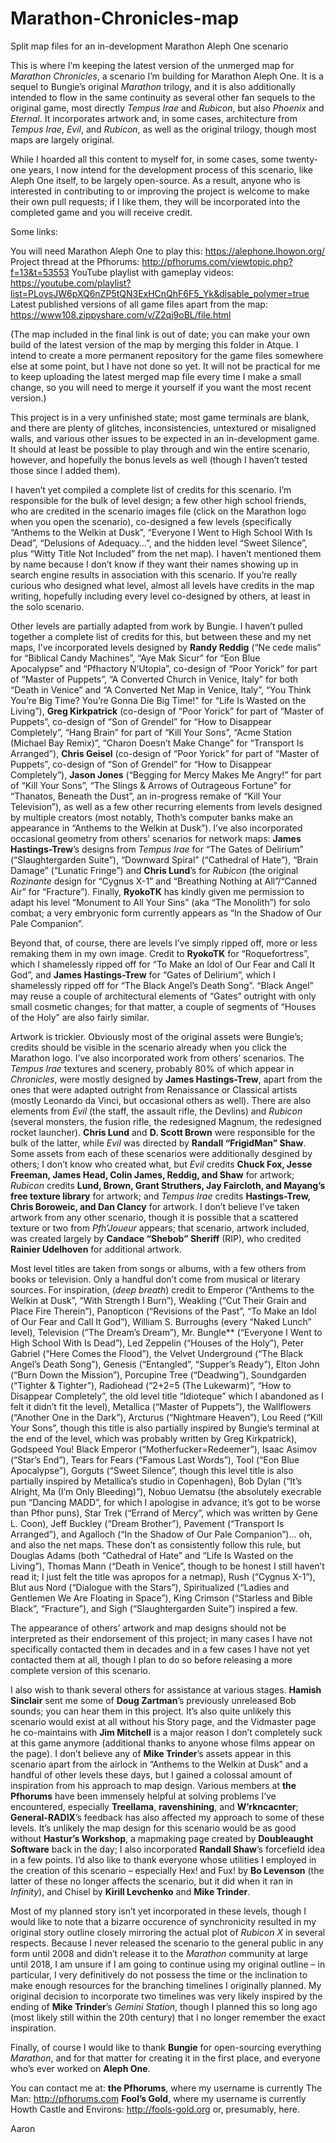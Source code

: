 # Marathon-Chronicles-map
Split map files for an in-development Marathon Aleph One scenario

This is where I’m keeping the latest version of the unmerged map for *Marathon Chronicles*, a scenario I’m building for Marathon Aleph One. It is a sequel to Bungie’s original *Marathon* trilogy, and it is also additionally intended to flow in the same continuity as several other fan sequels to the original game, most directly *Tempus Irae* and *Rubicon*, but also *Phoenix* and *Eternal*. It incorporates artwork and, in some cases, architecture from *Tempus Irae*, *Evil*, and *Rubicon*, as well as the original trilogy, though most maps are largely original.

While I hoarded all this content to myself for, in some cases, some twenty-one years, I now intend for the development process of this scenario, like Aleph One itself, to be largely open-source. As a result, anyone who is interested in contributing to or improving the project is welcome to make their own pull requests; if I like them, they will be incorporated into the completed game and you will receive credit.

Some links:

You will need Marathon Aleph One to play this: https://alephone.lhowon.org/
Project thread at the Pfhorums: http://pfhorums.com/viewtopic.php?f=13&t=53553
YouTube playlist with gameplay videos: https://youtube.com/playlist?list=PLoysJW6pXQ6nZP5tQN3ExHCnQhF6F5_Yk&disable_polymer=true
Latest published versions of all game files apart from the map: https://www108.zippyshare.com/v/Z2qj9oBL/file.html

(The map included in the final link is out of date; you can make your own build of the latest version of the map by merging this folder in Atque. I intend to create a more permanent repository for the game files somewhere else at some point, but I have not done so yet. It will not be practical for me to keep uploading the latest merged map file every time I make a small change, so you will need to merge it yourself if you want the most recent version.)

This project is in a very unfinished state; most game terminals are blank, and there are plenty of glitches, inconsistencies, untextured or misaligned walls, and various other issues to be expected in an in-development game. It should at least be possible to play through and win the entire scenario, however, and hopefully the bonus levels as well (though I haven’t tested those since I added them).

I haven’t yet compiled a complete list of credits for this scenario. I’m responsible for the bulk of level design; a few other high school friends, who are credited in the scenario images file (click on the Marathon logo when you open the scenario), co-designed a few levels (specifically “Anthems to the Welkin at Dusk”, “Everyone I Went to High School With Is Dead”, “Delusions of Adequacy…”, and the hidden level “Sweet Silence”, plus “Witty Title Not Included” from the net map). I haven’t mentioned them by name because I don’t know if they want their names showing up in search engine results in association with this scenario. If you’re really curious who designed what level, almost all levels have credits in the map writing, hopefully including every level co-designed by others, at least in the solo scenario.

Other levels are partially adapted from work by Bungie. I haven’t pulled together a complete list of credits for this, but between these and my net maps, I’ve incorporated levels designed by **Randy Reddig** (“Ne cede malis” for “Biblical Candy Machines”, “Aye Mak Sicur” for “Eon Blue Apocalypse” and “Pfhactory N’Utopia”, co-design of “Poor Yorick” for part of “Master of Puppets”, “A Converted Church in Venice, Italy” for both “Death in Venice” and “A Converted Net Map in Venice, Italy”, “You Think You’re Big Time? You’re Gonna Die Big Time!” for “Life Is Wasted on the Living”), **Greg Kirkpatrick** (co-design of “Poor Yorick” for part of “Master of Puppets”, co-design of “Son of Grendel” for “How to Disappear Completely”, “Hang Brain” for part of “Kill Your Sons”, “Acme Station (Michael Bay Remix)”, “Charon Doesn’t Make Change” for “Transport Is Arranged”), **Chris Geisel** (co-design of “Poor Yorick” for part of “Master of Puppets”, co-design of “Son of Grendel” for “How to Disappear Completely”), **Jason Jones** (“Begging for Mercy Makes Me Angry!” for part of “Kill Your Sons”, “The Slings & Arrows of Outrageous Fortune” for “Thanatos, Beneath the Dust”, an in-progress remake of “Kill Your Television”), as well as a few other recurring elements from levels designed by multiple creators (most notably, Thoth’s computer banks make an appearance in “Anthems to the Welkin at Dusk”). I’ve also incorporated occasional geometry from others’ scenarios for network maps: **James Hastings-Trew**’s designs from *Tempus Irae* for “The Gates of Delirium” (“Slaughtergarden Suite”), “Downward Spiral” (“Cathedral of Hate”), “Brain Damage” (“Lunatic Fringe”) and **Chris Lund**’s for *Rubicon* (the original *Rozinante* design for “Cygnus X-1” and “Breathing Nothing at All”/“Canned Air” for “Fracture”). Finally, **RyokoTK** has kindly given me permission to adapt his level “Monument to All Your Sins” (aka “The Monolith”) for solo combat; a very embryonic form currently appears as “In the Shadow of Our Pale Companion”.

Beyond that, of course, there are levels I’ve simply ripped off, more or less remaking them in my own image. Credit to **RyokoTK** for “Roquefortress”, which I shamelessly ripped off for “To Make an Idol of Our Fear and Call It God”, and **James Hastings-Trew** for “Gates of Delirium”, which I shamelessly ripped off for “The Black Angel’s Death Song”. “Black Angel” may reuse a couple of architectural elements of “Gates” outright with only small cosmetic changes; for that matter, a couple of segments of “Houses of the Holy” are also fairly similar.

Artwork is trickier. Obviously most of the original assets were Bungie’s; credits should be visible in the scenario already when you click the Marathon logo. I’ve also incorporated work from others’ scenarios. The *Tempus Irae* textures and scenery, probably 80% of which appear in *Chronicles*, were mostly designed by **James Hastings-Trew**, apart from the ones that were adapted outright from Renaissance or Classical artists (mostly Leonardo da Vinci, but occasional others as well). There are also elements from *Evil* (the staff, the assault rifle, the Devlins) and *Rubicon* (several monsters, the fusion rifle, the redesigned Magnum, the redesigned rocket launcher). **Chris Lund** and **D. Scott Brown** were responsible for the bulk of the latter, while *Evil* was directed by **Randall “FrigidMan” Shaw**. Some assets from each of these scenarios were additionally desgined by others; I don’t know who created what, but *Evil* credits **Chuck Fox, Jesse Freeman, James Head, Colin James, Reddig, and Shaw** for artwork; *Rubicon* credits **Lund, Brown, Grant Struthers, Jay Faircloth, and Mayang’s free texture library** for artwork; and *Tempus Irae* credits **Hastings-Trew, Chris Boroweic, and Dan Clancy** for artwork. I don’t believe I’ve taken artwork from any other scenario, though it is possible that a scattered texture or two from *Pfh’Joueur* appears; that scenario, artwork included, was created largely by **Candace “Shebob” Sheriff** (RIP), who credited **Rainier Udelhoven** for additional artwork.

Most level titles are taken from songs or albums, with a few others from books or television. Only a handful don’t come from musical or literary sources. For inspiration, (*deep breath*) credit to Emperor (“Anthems to the Welkin at Dusk”, “With Strength I Burn”), Weakling (“Cut Their Grain and Place Fire Therein”), Panopticon (“Revisions of the Past”, “To Make an Idol of Our Fear and Call It God”), William S. Burroughs (every “Naked Lunch” level), Television (”The Dream’s Dream”), Mr. Bungle** (“Everyone I Went to High School With Is Dead”), Led Zeppelin (“Houses of the Holy”), Peter Gabriel (“Here Comes the Flood”), the Velvet Underground (“The Black Angel’s Death Song”), Genesis (“Entangled”, “Supper’s Ready”), Elton John (“Burn Down the Mission”), Porcupine Tree (“Deadwing”), Soundgarden (“Tighter & Tighter”), Radiohead (“2+2=5 (The Lukewarm)”, “How to Disappear Completely”, the old level title “Idioteque” which I abandoned as I felt it didn’t fit the level), Metallica (“Master of Puppets”), the Wallflowers (“Another One in the Dark”), Arcturus (“Nightmare Heaven”), Lou Reed (“Kill Your Sons”, though this title is also partially inspired by Bungie’s terminal at the end of the level, which was probably written by Greg Kirkpatrick), Godspeed You! Black Emperor (“Motherfucker=Redeemer”), Isaac Asimov (“Star’s End”), Tears for Fears (“Famous Last Words”), Tool (“Eon Blue Apocalypse”), Gorguts (“Sweet Silence”, though this level title is also partially inspired by Metallica’s studio in Copenhagen), Bob Dylan (“It’s Alright, Ma (I’m Only Bleeding)”), Nobuo Uematsu (the absolutely execrable pun “Dancing MADD”, for which I apologise in advance; it’s got to be worse than Pfhor puns), Star Trek (“Errand of Mercy”, which was written by Gene L. Coon), Jeff Buckley (“Dream Brother”), Pavement (“Transport Is Arranged”), and Agalloch (“In the Shadow of Our Pale Companion”)… oh, and also the net maps. These don’t as consistently follow this rule, but Douglas Adams (both “Cathedral of Hate” and “Life Is Wasted on the Living”), Thomas Mann (“Death in Venice”, though to be honest I still haven’t read it; I just felt the title was apropos for a netmap), Rush (“Cygnus X-1”), Blut aus Nord (“Dialogue with the Stars”), Spiritualized (“Ladies and Gentlemen We Are Floating in Space”), King Crimson (“Starless and Bible Black”, “Fracture”), and Sigh (“Slaughtergarden Suite”) inspired a few.

The appearance of others’ artwork and map designs should not be interpreted as their endorsement of this project; in many cases I have not specifically contacted them in decades and in a few cases I have not yet contacted them at all, though I plan to do so before releasing a more complete version of this scenario.

I also wish to thank several others for assistance at various stages. **Hamish Sinclair** sent me some of **Doug Zartman**’s previously unreleased Bob sounds; you can hear them in this project. It’s also quite unlikely this scenario would exist at all without his Story page, and the Vidmaster page he co-maintains with **Jim Mitchell** is a major reason I don’t completely suck at this game anymore (additional thanks to anyone whose films appear on the page). I don’t believe any of **Mike Trinder**’s assets appear in this scenario apart from the airlock in “Anthems to the Welkin at Dusk” and a handful of other levels these days, but I gained a colossal amount of inspiration from his approach to map design. Various members at **the Pfhorums** have been immensely helpful at solving problems I’ve encountered, especially **Treellama**, **ravenshining**, and **W’rkncacnter**; **General-RADIX**’s feedback has also affected my approach to some of these levels. It’s unlikely the map design for this scenario would be as good without **Hastur’s Workshop**, a mapmaking page created by **Doubleaught Software** back in the day; I also incorporated **Randall Shaw**’s forcefield idea in a few points. I’d also like to thank everyone whose utilities I employed in the creation of this scenario – especially Hex! and Fux! by **Bo Levenson** (the latter of these no longer affects the scenario, but it did when it ran in *Infinity*), and Chisel by **Kirill Levchenko** and **Mike Trinder**.

Most of my planned story isn’t yet incorporated in these levels, though I would like to note that a bizarre occurence of synchronicity resulted in my original story outline closely mirroring the actual plot of *Rubicon X* in several respects. Because I never released the scenario to the general public in any form until 2008 and didn’t release it to the *Marathon* community at large until 2018, I am unsure if I am going to continue using my original outline – in particular, I very definitively do not possess the time or the inclination to make enough resources for the branching timelines I originally planned. My original decision to incorporate two timelines was very likely inspired by the ending of **Mike Trinder**’s *Gemini Station*, though I planned this so long ago (most likely still within the 20th century) that I no longer remember the exact inspiration.

Finally, of course I would like to thank **Bungie** for open-sourcing everything *Marathon*, and for that matter for creating it in the first place, and everyone who’s ever worked on **Aleph One**.

You can contact me at:
**the Pfhorums**, where my username is currently The Man: http://pfhorums.com
**Fool’s Gold**, where my username is currently Howth Castle and Environs: http://fools-gold.org
or, presumably, here.

Aaron
